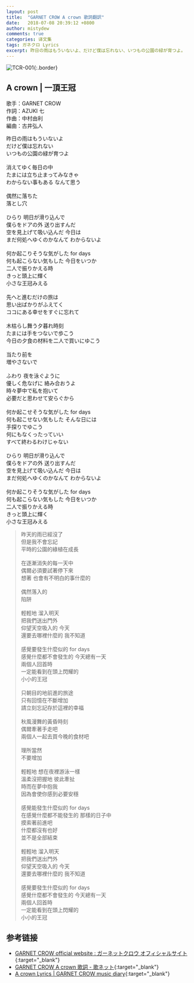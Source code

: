 ```yaml
---
layout: post
title:  "GARNET CROW A crown 歌詞翻訳"
date:   2018-07-08 20:39:12 +0800
author: mistydew
comments: true
categories: 译文集
tags: ガネクロ Lyrics
excerpt: 昨日の雨はもういないよ、だけど僕は忘れない、いつもの公園の緑が育つよ。
---
```

![TCR-001](/gc/assets/images/discography/album/TCR-001.jpg){:.border}

## A crown | 一頂王冠

歌手：GARNET CROW<br>
作詞：AZUKI 七<br>
作曲：中村由利<br>
編曲：古井弘人

<div class="lyric-original">
<p>
昨日の雨はもういないよ<br>
だけど僕は忘れない<br>
いつもの公園の緑が育つよ<br>
<br>
消えてゆく毎日の中<br>
たまには立ち止まってみなきゃ<br>
わからない事もある なんて思う<br>
<br>
偶然に落ちた<br>
落とし穴<br>
<br>
ひらり 明日が滑り込んで<br>
僕らをドアの外 送り出すんだ<br>
空を見上げて吸い込んだ 今日は<br>
まだ何処へゆくのかなんて わからないよ<br>
<br>
何か起こりそうな気がした for days<br>
何も起こらない気もした 今日をいつか<br>
二人で振りかえる時<br>
きっと頭上に輝く<br>
小さな王冠みえる<br>
<br>
先へと進むだけの旅は<br>
思い出ばかりがふえてく<br>
ココにある幸せをすぐに忘れて<br>
<br>
木枯らし舞う夕暮れ時刻<br>
たまには手をつないで歩こう<br>
今日の夕食の材料を二人で買いにゆこう<br>
<br>
当たり前を<br>
増やさないで<br>
<br>
ふわり 夜を泳ぐように<br>
優しく危なげに 絡み合おうよ<br>
時々夢中で私を抱いて<br>
必要だと思わせて安らぐから<br>
<br>
何か起こせそうな気がした for days<br>
何も起こせない気もした そんな日には<br>
手探りでゆこう<br>
何にもなくったっていい<br>
すべて終わるわけじゃない<br>
<br>
ひらり 明日が滑り込んで<br>
僕らをドアの外 送り出すんだ<br>
空を見上げて吸い込んだ 今日は<br>
まだ何処へゆくのかなんて わからないよ<br>
<br>
何か起こりそうな気がした for days<br>
何も起こらない気もした 今日をいつか<br>
二人で振りかえる時<br>
きっと頭上に輝く<br>
小さな王冠みえる
</p>
</div>

<div class="lyric-translation">
<blockquote>
昨天的雨已經沒了<br>
但是我不會忘記<br>
平時的公園的綠植在成長<br>
<br>
在逐漸消失的每一天中<br>
偶爾必須要試著停下來<br>
想著 也會有不明白的事什麼的<br>
<br>
偶然落入的<br>
陷阱<br>
<br>
輕輕地 溜入明天<br>
把我們送出門外<br>
仰望天空吸入的 今天<br>
還要去哪裡什麼的 我不知道<br>
<br>
感覺要發生什麼似的 for days<br>
感覺什麼都不會發生的 今天總有一天<br>
兩個人回首時<br>
一定能看到在頭上閃耀的<br>
小小的王冠<br>
<br>
只朝目的地前進的旅途<br>
只有回憶在不斷增加<br>
請立刻忘記存於這裡的幸福<br>
<br>
秋風漫舞的黃昏時刻<br>
偶爾牽著手走吧<br>
兩個人一起去買今晚的食材吧<br>
<br>
理所當然<br>
不要增加<br>
<br>
輕輕地 想在夜裡游泳一樣<br>
溫柔沒把握地 彼此牽扯<br>
時而在夢中抱我<br>
因為會使你感到必要安穩<br>
<br>
感覺能發生什麼似的 for days<br>
在感覺什麼都不能發生的 那樣的日子中<br>
摸索著前進吧<br>
什麼都沒有也好<br>
並不是全部結束<br>
<br>
輕輕地 溜入明天<br>
把我們送出門外<br>
仰望天空吸入的 今天<br>
還要去哪裡什麼的 我不知道<br>
<br>
感覺要發生什麼似的 for days<br>
感覺什麼都不會發生的 今天總有一天<br>
兩個人回首時<br>
一定能看到在頭上閃耀的<br>
小小的王冠
</blockquote>
</div>

## 参考链接

* [GARNET CROW official website : ガーネットクロウ オフィシャルサイト](http://www.garnetcrow.com){:target="_blank"}
* [GARNET CROW A crown 歌詞 - 歌ネット](https://www.uta-net.com/song/20134){:target="_blank"}
* [A crown Lyrics \| GARNET CROW music diary](https://mistydew.github.io/gc/lyrics/original/A%20crown.html){:target="_blank"}
